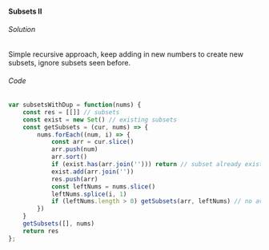 #### Subsets II

###### Solution

Simple recursive approach, keep adding in new numbers to create new subsets, ignore subsets seen before.

###### Code

```javascript
var subsetsWithDup = function(nums) {
    const res = [[]] // subsets
    const exist = new Set() // existing subsets
    const getSubsets = (cur, nums) => {
        nums.forEach((num, i) => {
            const arr = cur.slice()
            arr.push(num)
            arr.sort()
            if (exist.has(arr.join(''))) return // subset already exist
            exist.add(arr.join(''))
            res.push(arr)
            const leftNums = nums.slice()
            leftNums.splice(i, 1)
            if (leftNums.length > 0) getSubsets(arr, leftNums) // no available number left
        })
    }
    getSubsets([], nums)
    return res
};
```

